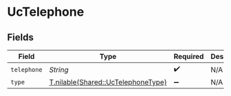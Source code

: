 # UcTelephone


## Fields

| Field                                                                        | Type                                                                         | Required                                                                     | Description                                                                  |
| ---------------------------------------------------------------------------- | ---------------------------------------------------------------------------- | ---------------------------------------------------------------------------- | ---------------------------------------------------------------------------- |
| `telephone`                                                                  | *String*                                                                     | :heavy_check_mark:                                                           | N/A                                                                          |
| `type`                                                                       | [T.nilable(Shared::UcTelephoneType)](../../models/shared/uctelephonetype.md) | :heavy_minus_sign:                                                           | N/A                                                                          |